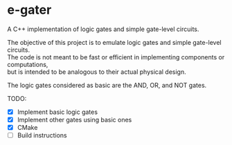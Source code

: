 # e-gater
A C++ implementation of logic gates and simple gate-level circuits.

The objective of this project is to emulate logic gates and simple gate-level circuits.  
The code is not meant to be fast or efficient in implementing components or computations,  
but is intended to be analogous to their actual physical design.  
  
The logic gates considered as basic are the AND, OR, and NOT gates.  
  
TODO:
- [x] Implement basic logic gates
- [x] Implement other gates using basic ones
- [x] CMake
- [ ] Build instructions
